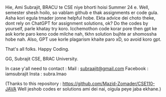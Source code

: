 Hie,
Ami Subrajit, BRACU te CSE niye bhorti hoisi Summer 24 e.
Well, semester shesh hoilo, so vablam github e thak assignments er code gula. Asha kori egula tmader jonne helpful hobe.
Ekta advice dei choto theke, dont rely on ChatGPT for assignment solutions, ok?
Do the codes by yourself, parle khatay try koro. Icchemothon code korar pore then gpt ke ask korte paro keno code milche nah, tkhn solution bujhte ar shomossha hobe nah. 
Also, GPT use korle plagarism khaite paro xD, so avoid koro gpt.

That's all folks.
Happy Coding.

GG,
Subrajit
CSE, BRAC University.

In case y'all need to contact : 
Mail : subraajit@gmail.com
Facebook : iamsubrajit
Insta : subra.lmao

(Thanks to this repository : https://github.com/Mazid-Zomader/CSE110-JAVA
Well jeshob codes er solutions ami dei nai, oigula peye jaba ekhane.)
